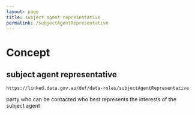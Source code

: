 ```yaml
---
layout: page
title: subject agent representative
permalink: /subjectAgentRepresentative
---
```

# Concept

## subject agent representative

`https://linked.data.gov.au/def/data-roles/subjectAgentRepresentative`

party who can be contacted who best represents the interests of the subject agent 
